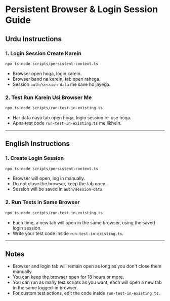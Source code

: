 # Persistent Browser & Login Session Guide

## Urdu Instructions

### 1. Login Session Create Karein
```sh
npx ts-node scripts/persistent-context.ts
```
- Browser open hoga, login karein.
- Browser band na karein, tab open rahega.
- Session `auth/session-data` me save ho jayega.

### 2. Test Run Karein Usi Browser Me
```sh
npx ts-node scripts/run-test-in-existing.ts
```
- Har dafa naya tab open hoga, login session re-use hoga.
- Apna test code `run-test-in-existing.ts` me likhein.

---

## English Instructions

### 1. Create Login Session
```sh
npx ts-node scripts/persistent-context.ts
```
- Browser will open, log in manually.
- Do not close the browser, keep the tab open.
- Session will be saved in `auth/session-data`.

### 2. Run Tests in Same Browser
```sh
npx ts-node scripts/run-test-in-existing.ts
```
- Each time, a new tab will open in the same browser, using the saved login session.
- Write your test code inside `run-test-in-existing.ts`.

---

## Notes
- Browser and login tab will remain open as long as you don't close them manually.
- You can keep the browser open for 18 hours or more.
- You can run as many test scripts as you want; each will open a new tab in the same logged-in browser.
- For custom test actions, edit the code inside `run-test-in-existing.ts`. 